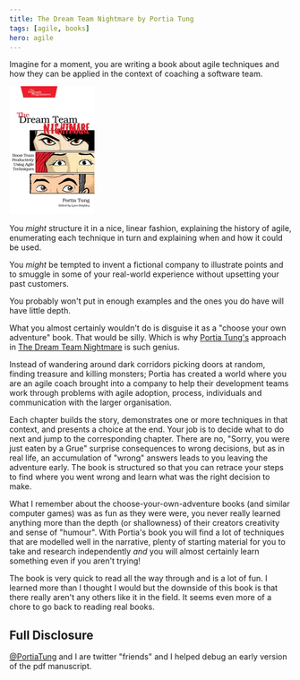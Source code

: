 ```yaml
---
title: The Dream Team Nightmare by Portia Tung
tags: [agile, books]
hero: agile
---
```


Imagine for a moment, you are writing a book about agile techniques and
how they can be applied in the context of coaching a software team.

![cover](/img/posts/dream-team-nightmare/ptdream_xlargecover.webp)

You _might_ structure it in a nice, linear fashion, explaining the history
of agile, enumerating each technique in turn and explaining when and how
it could be used.

You _might_ be tempted to invent a fictional company to illustrate points
and to smuggle in some of your real-world experience without upsetting your
past customers.

You probably won't put in enough examples and the ones you do have will have
little depth.

What you almost certainly wouldn't do is disguise it as a "choose your own adventure"
book. That would be silly. Which is why
[Portia Tung's](https://twitter.com/portiatung) approach in
[The Dream Team Nightmare](http://pragprog.com/book/ptdream/the-dream-team-nightmare) is
such genius.

Instead of wandering around dark corridors picking doors at random, finding
treasure and killing monsters; Portia has created a world where you are an
agile coach brought into a company to help their development teams work through
problems with agile adoption, process, individuals and communication with the
larger organisation.

Each chapter builds the story, demonstrates one or more techniques in that
context, and presents a choice at the end. Your job is to decide what to do
next and jump to the corresponding chapter. There are no, "Sorry, you were
just eaten by a Grue" surprise consequences to wrong decisions, but as in real
life, an accumulation of "wrong" answers leads to you leaving the adventure
early. The book is structured so that you can retrace your steps to find
where you went wrong and learn what was the right decision to make.

What I remember about the choose-your-own-adventure books (and similar computer
games) was as fun as they were were, you never really learned anything more than
the depth (or shallowness) of their creators creativity and sense of "humour".
With Portia's book you will find a lot of techniques that are modelled well in the
narrative, plenty of starting material for you to take and research independently
_and_ you will almost certainly learn something even if you aren't trying!

The book is very quick to read all the way through and is a lot of fun. I
learned more than I thought I would but the downside of this book is that
there really aren't any others like it in the field. It seems even more of
a chore to go back to reading real books.

## Full Disclosure

<a href="http://twitter.com/portiatung">@PortiaTung</a> and I are twitter
&quot;friends&quot; and I helped debug an early version of the pdf manuscript.
